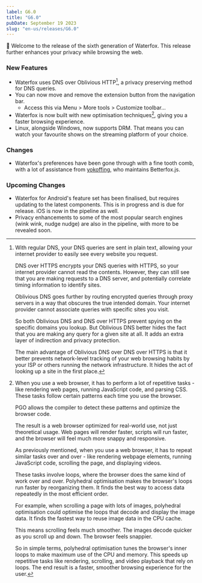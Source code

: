 ```yaml
---
label: G6.0
title: "G6.0"
pubDate: September 19 2023
slug: "en-us/releases/G6.0"
---
```


🎉 Welcome to the release of the sixth generation of Waterfox. This release further enhances your privacy while browsing the web.

### New Features
* Waterfox uses DNS over Oblivious HTTP[^1], a privacy preserving method for DNS queries. 
* You can now move and remove the extension button from the navigation bar.
    * Access this via Menu > More tools > Customize toolbar...
* Waterfox is now built with new optimisation techniques[^2], giving you a faster browsing experience.
* Linux, alongside Windows, now supports DRM. That means you can watch your favourite shows on the streaming platform of your choice.

### Changes
* Waterfox's preferences have been gone through with a fine tooth comb, with a lot of assistance from [yokoffing](https://github.com/yokoffing/), who maintains Betterfox.js.

### Upcoming Changes
* Waterfox for Android's feature set has been finalised, but requires updating to the latest components. This is in progress and is due for release. iOS is now in the pipeline as well.
* Privacy enhancements to some of the most popular search engines (wink wink, nudge nudge) are also in the pipeline, with more to be revealed soon. 

[^1]: With regular DNS, your DNS queries are sent in plain text, allowing your internet provider to easily see every website you request.

    DNS over HTTPS encrypts your DNS queries with HTTPS, so your internet provider cannot read the contents. However, they can still see that you are making requests to a DNS server, and potentially correlate timing information to identify sites.

    Oblivious DNS goes further by routing encrypted queries through proxy servers in a way that obscures the true intended domain. Your internet provider cannot associate queries with specific sites you visit.

    So both Oblivious DNS and DNS over HTTPS prevent spying on the specific domains you lookup. But Oblivious DNS better hides the fact that you are making any query for a given site at all. It adds an extra layer of indirection and privacy protection.

    The main advantage of Oblivious DNS over DNS over HTTPS is that it better prevents network-level tracking of your web browsing habits by your ISP or others running the network infrastructure. It hides the act of looking up a site in the first place.

[^2]: When you use a web browser, it has to perform a lot of repetitive tasks - like rendering web pages, running JavaScript code, and parsing CSS. These tasks follow certain patterns each time you use the browser.

    PGO allows the compiler to detect these patterns and optimize the browser code. 

    The result is a web browser optimized for real-world use, not just theoretical usage. Web pages will render faster, scripts will run faster, and the browser will feel much more snappy and responsive.
    
    As previously mentioned, when you use a web browser, it has to repeat similar tasks over and over - like rendering webpage elements, running JavaScript code, scrolling the page, and displaying videos.

    These tasks involve loops, where the browser does the same kind of work over and over. Polyhedral optimisation makes the browser's loops run faster by reorganizing them. It finds the best way to access data repeatedly in the most efficient order.

    For example, when scrolling a page with lots of images, polyhedral optimisation could optimise the loops that decode and display the image data. It finds the fastest way to reuse image data in the CPU cache.

    This means scrolling feels much smoother. The images decode quicker as you scroll up and down. The browser feels snappier.

    So in simple terms, polyhedral optimisation tunes the browser's inner loops to make maximum use of the CPU and memory. This speeds up repetitive tasks like rendering, scrolling, and video playback that rely on loops. The end result is a faster, smoother browsing experience for the user.